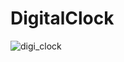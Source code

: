 # DigitalClock

![digi_clock](https://user-images.githubusercontent.com/45174825/185134236-2db1435a-8ced-4225-9143-ababaf8cc075.png)
